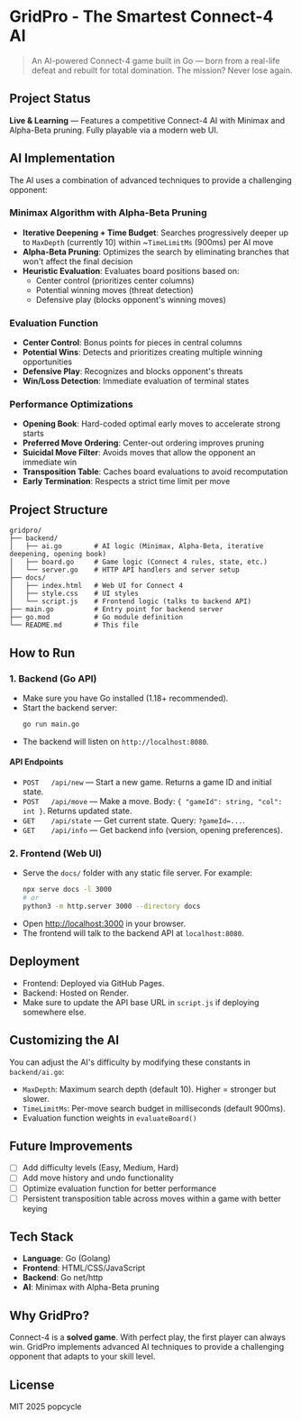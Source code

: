 # GridPro - The Smartest Connect-4 AI

> An AI-powered Connect-4 game built in Go — born from a real-life defeat and rebuilt for total domination. The mission? Never lose again.

## Project Status

 **Live & Learning** — Features a competitive Connect-4 AI with Minimax and Alpha-Beta pruning. Fully playable via a modern web UI.

## AI Implementation

The AI uses a combination of advanced techniques to provide a challenging opponent:

### Minimax Algorithm with Alpha-Beta Pruning
- **Iterative Deepening + Time Budget**: Searches progressively deeper up to `MaxDepth` (currently 10) within ~`TimeLimitMs` (900ms) per AI move
- **Alpha-Beta Pruning**: Optimizes the search by eliminating branches that won't affect the final decision
- **Heuristic Evaluation**: Evaluates board positions based on:
  - Center control (prioritizes center columns)
  - Potential winning moves (threat detection)
  - Defensive play (blocks opponent's winning moves)

### Evaluation Function
- **Center Control**: Bonus points for pieces in central columns
- **Potential Wins**: Detects and prioritizes creating multiple winning opportunities
- **Defensive Play**: Recognizes and blocks opponent's threats
- **Win/Loss Detection**: Immediate evaluation of terminal states

### Performance Optimizations
- **Opening Book**: Hard-coded optimal early moves to accelerate strong starts
- **Preferred Move Ordering**: Center-out ordering improves pruning
- **Suicidal Move Filter**: Avoids moves that allow the opponent an immediate win
- **Transposition Table**: Caches board evaluations to avoid recomputation
- **Early Termination**: Respects a strict time limit per move

## Project Structure

```
gridpro/
├── backend/
│   ├── ai.go        # AI logic (Minimax, Alpha-Beta, iterative deepening, opening book)
│   ├── board.go     # Game logic (Connect 4 rules, state, etc.)
│   └── server.go    # HTTP API handlers and server setup
├── docs/
│   ├── index.html   # Web UI for Connect 4
│   ├── style.css    # UI styles
│   └── script.js    # Frontend logic (talks to backend API)
├── main.go          # Entry point for backend server
├── go.mod           # Go module definition
└── README.md        # This file
```

## How to Run

### 1. Backend (Go API)
- Make sure you have Go installed (1.18+ recommended).
- Start the backend server:
  ```sh
  go run main.go
  ```
- The backend will listen on `http://localhost:8080`.

#### API Endpoints
- `POST   /api/new`   — Start a new game. Returns a game ID and initial state.
- `POST   /api/move`  — Make a move. Body: `{ "gameId": string, "col": int }`. Returns updated state.
- `GET    /api/state` — Get current state. Query: `?gameId=...`.
- `GET    /api/info`  — Get backend info (version, opening preferences).

### 2. Frontend (Web UI)
- Serve the `docs/` folder with any static file server. For example:
  ```sh
  npx serve docs -l 3000
  # or
  python3 -m http.server 3000 --directory docs
  ```
- Open [http://localhost:3000](http://localhost:3000) in your browser.
- The frontend will talk to the backend API at `localhost:8080`.

## Deployment

- Frontend: Deployed via GitHub Pages.
- Backend: Hosted on Render.
- Make sure to update the API base URL in `script.js` if deploying somewhere else.

## Customizing the AI

You can adjust the AI's difficulty by modifying these constants in `backend/ai.go`:
- `MaxDepth`: Maximum search depth (default 10). Higher = stronger but slower.
- `TimeLimitMs`: Per-move search budget in milliseconds (default 900ms).
- Evaluation function weights in `evaluateBoard()`

## Future Improvements

- [ ] Add difficulty levels (Easy, Medium, Hard)
- [ ] Add move history and undo functionality
- [ ] Optimize evaluation function for better performance
- [ ] Persistent transposition table across moves within a game with better keying

## Tech Stack
- **Language**: Go (Golang)
- **Frontend**: HTML/CSS/JavaScript
- **Backend**: Go net/http
- **AI**: Minimax with Alpha-Beta pruning

## Why GridPro?

Connect-4 is a **solved game**. With perfect play, the first player can always win. GridPro implements advanced AI techniques to provide a challenging opponent that adapts to your skill level.

## License

MIT 2025 popcycle
